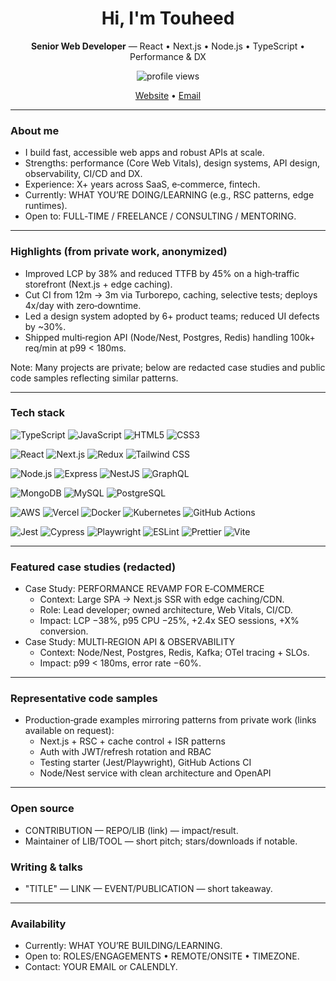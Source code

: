 <h1 align="center">Hi, I'm Touheed</h1>
<p align="center"><strong>Senior Web Developer</strong> — React • Next.js • Node.js • TypeScript • Performance & DX</p>

<p align="center">
  <!-- Optional: remove if you prefer minimal -->
  <img src="https://komarev.com/ghpvc/?username=oktouheed&label=Profile%20views&color=0e75b6&style=flat" alt="profile views" />
</p>

<p align="center">
  <a href="https://zotcorporation.com">Website</a> •
  <a href="mailto:oktouheed@gmail.com">Email</a> 
</p>

---

### About me
- I build fast, accessible web apps and robust APIs at scale.
- Strengths: performance (Core Web Vitals), design systems, API design, observability, CI/CD and DX.
- Experience: X+ years across SaaS, e‑commerce, fintech.
- Currently: WHAT YOU’RE DOING/LEARNING (e.g., RSC patterns, edge runtimes).
- Open to: FULL‑TIME / FREELANCE / CONSULTING / MENTORING.

---

### Highlights (from private work, anonymized)
- Improved LCP by 38% and reduced TTFB by 45% on a high‑traffic storefront (Next.js + edge caching).
- Cut CI from 12m → 3m via Turborepo, caching, selective tests; deploys 4x/day with zero‑downtime.
- Led a design system adopted by 6+ product teams; reduced UI defects by ~30%.
- Shipped multi‑region API (Node/Nest, Postgres, Redis) handling 100k+ req/min at p99 < 180ms.

Note: Many projects are private; below are redacted case studies and public code samples reflecting similar patterns.

---

### Tech stack
<p>
  <img alt="TypeScript" src="https://img.shields.io/badge/TypeScript-3178C6?logo=typescript&logoColor=white">
  <img alt="JavaScript" src="https://img.shields.io/badge/JavaScript-F7DF1E?logo=javascript&logoColor=black">
  <img alt="HTML5" src="https://img.shields.io/badge/HTML5-E34F26?logo=html5&logoColor=white">
  <img alt="CSS3" src="https://img.shields.io/badge/CSS3-1572B6?logo=css3&logoColor=white">
</p>
<p>
  <img alt="React" src="https://img.shields.io/badge/React-20232a?logo=react&logoColor=61DAFB">
  <img alt="Next.js" src="https://img.shields.io/badge/Next.js-000000?logo=nextdotjs&logoColor=white">
  <img alt="Redux" src="https://img.shields.io/badge/Redux-764ABC?logo=redux&logoColor=white">
  <img alt="Tailwind CSS" src="https://img.shields.io/badge/Tailwind-38B2AC?logo=tailwindcss&logoColor=white">
</p>
<p>
  <img alt="Node.js" src="https://img.shields.io/badge/Node.js-339933?logo=nodedotjs&logoColor=white">
  <img alt="Express" src="https://img.shields.io/badge/Express-000000?logo=express&logoColor=white">
  <img alt="NestJS" src="https://img.shields.io/badge/NestJS-E0234E?logo=nestjs&logoColor=white">
  <img alt="GraphQL" src="https://img.shields.io/badge/GraphQL-E10098?logo=graphql&logoColor=white">
</p>
<p>
  <img alt="MongoDB" src="https://img.shields.io/badge/MongoDB-47A248?logo=mongodb&logoColor=white">
  <img alt="MySQL" src="https://img.shields.io/badge/MySQL-4479A1?logo=mysql&logoColor=white">
  <img alt="PostgreSQL" src="https://img.shields.io/badge/Postgres-4169E1?logo=postgresql&logoColor=white">
</p>
<p>
  <img alt="AWS" src="https://img.shields.io/badge/AWS-232F3E?logo=amazonaws&logoColor=white">
  <img alt="Vercel" src="https://img.shields.io/badge/Vercel-000000?logo=vercel&logoColor=white">
  <img alt="Docker" src="https://img.shields.io/badge/Docker-2496ED?logo=docker&logoColor=white">
  <img alt="Kubernetes" src="https://img.shields.io/badge/Kubernetes-326CE5?logo=kubernetes&logoColor=white">
  <img alt="GitHub Actions" src="https://img.shields.io/badge/GitHub%20Actions-2088FF?logo=githubactions&logoColor=white">
</p>
<p>
  <img alt="Jest" src="https://img.shields.io/badge/Jest-C21325?logo=jest&logoColor=white">
  <img alt="Cypress" src="https://img.shields.io/badge/Cypress-17202C?logo=cypress&logoColor=white">
  <img alt="Playwright" src="https://img.shields.io/badge/Playwright-2EAD33?logo=playwright&logoColor=white">
  <img alt="ESLint" src="https://img.shields.io/badge/ESLint-4B32C3?logo=eslint&logoColor=white">
  <img alt="Prettier" src="https://img.shields.io/badge/Prettier-1A2C34?logo=prettier&logoColor=F7BA3E">
  <img alt="Vite" src="https://img.shields.io/badge/Vite-646CFF?logo=vite&logoColor=white">
</p>

---

### Featured case studies (redacted)
- Case Study: PERFORMANCE REVAMP FOR E‑COMMERCE
  - Context: Large SPA → Next.js SSR with edge caching/CDN.
  - Role: Lead developer; owned architecture, Web Vitals, CI/CD.
  - Impact: LCP −38%, p95 CPU −25%, +2.4x SEO sessions, +X% conversion.
- Case Study: MULTI‑REGION API & OBSERVABILITY
  - Context: Node/Nest, Postgres, Redis, Kafka; OTel tracing + SLOs.
  - Impact: p99 < 180ms, error rate −60%.

---

### Representative code samples
- Production‑grade examples mirroring patterns from private work (links available on request):
  - Next.js + RSC + cache control + ISR patterns
  - Auth with JWT/refresh rotation and RBAC
  - Testing starter (Jest/Playwright), GitHub Actions CI
  - Node/Nest service with clean architecture and OpenAPI

---

### Open source
- CONTRIBUTION — REPO/LIB (link) — impact/result.
- Maintainer of LIB/TOOL — short pitch; stars/downloads if notable.

### Writing & talks
- "TITLE" — LINK — EVENT/PUBLICATION — short takeaway.

---

### Availability
- Currently: WHAT YOU’RE BUILDING/LEARNING.
- Open to: ROLES/ENGAGEMENTS • REMOTE/ONSITE • TIMEZONE.
- Contact: YOUR EMAIL or CALENDLY.

<!--
Tip: Keep client names and sensitive data out. Use % deltas, not absolute numbers, when needed.
-->
